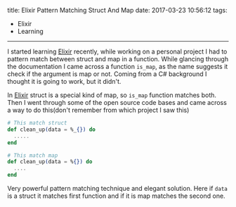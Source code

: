 title: Elixir Pattern Matching Struct And Map
date: 2017-03-23 10:56:12
tags:
- Elixir
- Learning
---

I started learning [Elixir][1] recently, while working on a personal project I had to pattern match between struct and map in a function. While glancing through the documentation I came across a function `is_map`, as the name suggests it check if the argument is map or not. Coming from a C# background I thought it is going to work, but it didn't.

In [Elixir][1] struct is a special kind of map, so `is_map` function matches both. Then I went through some of the open source code bases and came across a way to do this(don't remember from which project I saw this)

```Elixir
# This match struct
def clean_up(data = %_{}) do
  .....
end

# This match map
def clean_up(data = %{}) do
  ....
end
```

Very powerful pattern matching technique and elegant solution. Here if `data` is a struct it matches first function and if it is map matches the second one.

[1]: http://elixir-lang.org/
